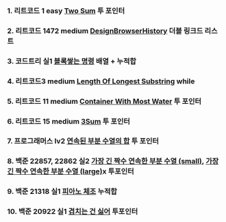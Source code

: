 ### 1. 리트코드 1 easy [Two Sum](https://leetcode.com/problems/two-sum/description/) 투 포인터

### 2. 리트코드 1472 medium [DesignBrowserHistory](https://leetcode.com/problems/design-browser-history/) 더블 링크드 리스트

### 3. 코드트리 실1 [블록쌓는 명령](https://www.codetree.ai/training-field/search/problems/block-stacking-commands/description?page=1&pageSize=20&tier=10%2C11) 배열 + 누적합

### 4. 리트코드3 medium [Length Of Longest Substring](https://leetcode.com/problems/longest-substring-without-repeating-characters/description/) while

### 5. 리트코드 11 medium [Container With Most Water](https://leetcode.com/problems/container-with-most-water/description/) 투 포인터

### 6. 리트코드 15 medium [3Sum](https://leetcode.com/problems/3sum/description/) 투 포인터

### 7. 프로그래머스 lv2 [연속된 부분 수열의 합](https://school.programmers.co.kr/learn/courses/30/lessons/178870) 투 포인터

### 8. 백준 22857, 22862 실2 [가장 긴 짝수 연속한 부분 수열 (small)](https://www.acmicpc.net/problem/22857), [가장 긴 짝수 연속한 부분 수열 (large)](https://www.acmicpc.net/problem/22862)x 투포인터

### 9. 백준 21318 실1 [피아노 체조](https://www.acmicpc.net/problem/21318) 누적합

### 10. 백준 20922 실1 [겹치는 건 싫어](https://www.acmicpc.net/problem/20922) 투포인터
